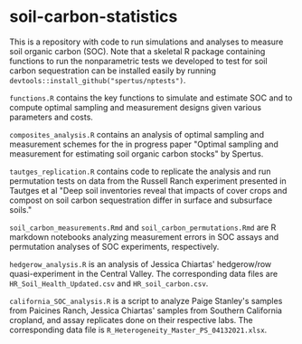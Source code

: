 # soil-carbon-statistics

This is a repository with code to run simulations and analyses to measure soil organic carbon (SOC). Note that a skeletal R package containing functions to run the nonparametric tests we developed to test for soil carbon sequestration can be installed easily by running `devtools::install_github("spertus/nptests")`. 

`functions.R` contains the key functions to simulate and estimate SOC and to compute optimal sampling and measurement designs given various parameters and costs. 

`composites_analysis.R` contains an analysis of optimal sampling and measurement schemes for the in progress paper "Optimal sampling and measurement for estimating soil organic carbon stocks" by Spertus. 

`tautges_replication.R` contains code to replicate the analysis and run permutation tests on data from the Russell Ranch experiment presented in Tautges et al "Deep soil inventories reveal that impacts of cover crops and compost on soil carbon sequestration differ in surface and subsurface soils."  

`soil_carbon_measurements.Rmd` and `soil_carbon_permutations.Rmd` are R markdown notebooks analyzing measurement errors in SOC assays and permutation analyses of SOC experiments, respectively.  

`hedgerow_analysis.R` is an analysis of Jessica Chiartas' hedgerow/row quasi-experiment in the Central Valley. The corresponding data files are `HR_Soil_Health_Updated.csv` and `HR_soil_carbon.csv`.

`california_SOC_analysis.R` is a script to analyze Paige Stanley's samples from Paicines Ranch, Jessica Chiartas' samples from Southern California cropland, and assay replicates done on their respective labs. The corresponding data file is `R_Heterogeneity_Master_PS_04132021.xlsx`. 

